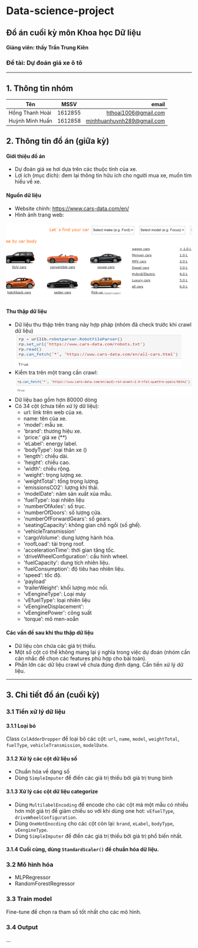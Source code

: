# Data-science-project

## Đồ án cuối kỳ môn Khoa học Dữ liệu

#### Giảng viên: thầy Trần Trung Kiên

### Đề tài: Dự đoán giá xe ô tô

---

## 1. Thông tin nhóm 

| Tên  |MSSV|email|
|-|:-:|-:|
| Hồng Thanh Hoài |1612855|hthoai1006@gmail.com|
| Huỳnh Minh Huấn |1612858|minhhuanhuynh289@gmail.com|

## 2. Thông tin đồ án (giữa kỳ)

#### Giới thiệu đồ án

* Dự đoán giá xe hơi dựa trên các thuộc tính của xe.
* Lợi ích (mục đích): đem lại thông tin hữu ích cho người mua xe, muốn tìm hiểu về xe.

#### Nguồn dữ liệu

* Website chính: <https://www.cars-data.com/en/>
* Hình ảnh trang web:

![image text](./resource/imgs/01.png "Logo Title Text 1")

#### Thu thập dữ liệu

* Dữ liệu thu thập trên trang này hợp pháp (nhóm đã check trước khi crawl dữ liệu)
![image](./resource/imgs/02.png)
* Kiểm tra trên một trang cần crawl:
![image](./resource/imgs/03.png)
* Dữ liệu bao gồm hơn 80000 dòng
* Có 34 cột (chưa tiền xử lý dữ liệu):
  * url: link trên web của xe.
  * name: tên của xe.
  * 'model': mẫu xe.
  * 'brand': thương hiệu xe.
  * 'price:' giá xe (**)
  * 'eLabel':  energy label.
  * 'bodyType': loại thân xe ()
  * 'length': chiều dài.
  * 'height': chiều cao.
  * 'width': chiều rộng.
  * 'weight': trọng lượng xe.
  * 'weightTotal': tổng trọng lượng.
  * 'emissionsCO2': lượng khí thải.
  * 'modelDate': năm sản xuất xủa mẫu.
  * 'fuelType': loại nhiên liệu
  * 'numberOfAxles': số trục.
  * 'numberOfDoors': số lượng cửa.
  * 'numberOfForwardGears': số gears.
  * 'seatingCapacity’: không gian chỗ ngồi (số ghế).
  * 'vehicleTransmission'
  * 'cargoVolume': dung lượng hành hóa.
  * 'roofLoad': tải trọng roof.
  * 'accelerationTime': thời gian tăng tốc.
  * 'driveWheelConfiguration': cấu hình wheel.
  * 'fuelCapacity': dung tích nhiên liệu.
  * 'fuelConsumption': độ tiêu hao nhiên liệu.
  * 'speed': tốc độ.
  * 'payload'
  * 'trailerWeight': khối lượng móc nối.
  * 'vEengineType': Loại máy
  * 'vEfuelType': loại nhiên liệu
  * 'vEengineDisplacement':
  * 'vEenginePower': công suất
  * 'torque’: mô men-xoắn

#### Các vấn đề sau khi thu thập dữ liệu

* Dữ liệu còn chứa các giá trị thiếu.
* Một số cột có thể không mang lại ý nghĩa trong việc dự đoán (nhóm cần cân nhắc để chọn các features phù hợp cho bài toán).
* Phần lớn các dữ liệu crawl về chưa đúng định dạng. Cần tiền xử lý dữ liệu.

---

## 3. Chi tiết đồ án (cuối kỳ)

### 3.1 Tiền xử lý dữ liệu
#### 3.1.1 Loại bỏ
Class `ColAdderDropper` để loại bỏ các cột: `url`, `name`, `model`, `weightTotal`, `fuelType`, `vehicleTransmission`, `modelDate`.

#### 3.1.2 Xử lý các cột dữ liệu số
- Chuẩn hóa về dạng số
- Dùng `SimpleImputer` để điền các giá trị thiếu bởi giá trị trung bình
#### 3.1.3 Xử lý các cột dữ liệu categorize
- Dùng `MultilabelEncoding` để encode cho các cột mà một mẫu có nhiều hơn một giá trị để giảm chiều so với khi dùng one hot: `vEfuelType`, `driveWheelConfiguration`.
- Dùng `OneHotEnocding` cho các cột còn lại: `brand`, `eLabel`, `bodyType`, `vEengineType`.
- Dùng `SimpleImputer` để điền các giá trị thiếu bởi giá trị phổ biến nhất.
#### 3.1.4 Cuối cùng, dùng `StandardScaler()` để chuẩn hóa dữ liệu.

### 3.2 Mô hình hóa
- MLPRegressor
- RandomForestRegressor
### 3.3 Train model
Fine-tune để chọn ra tham số tốt nhất cho các mô hình.
### 3.4 Output

...